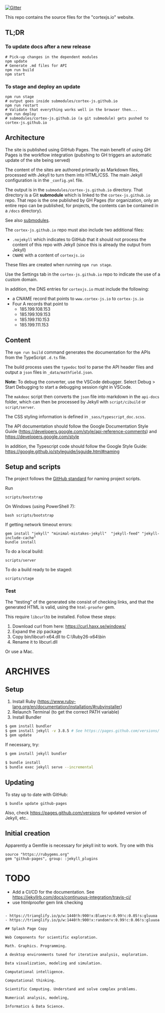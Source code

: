 [![Gitter](https://badges.gitter.im/cortex-js/community.svg)](https://gitter.im/cortex-js/community?utm_source=badge&utm_medium=badge&utm_campaign=pr-badge)

This repo contains the source files for the "cortexjs.io" website.

## TL;DR

### To update docs after a new release

```shell
# Pick-up changes in the dependent modules
npm update
# Generate .md files for API
npm run build
npm start
```

### To stage and deploy an update

```shell
npm run stage
# output goes inside submodules/cortex-js.github.io
npm run restart
# Validate that everything works well in the browser then...
npm run deploy
# submodules/cortex-js.github.io (a git submodule) gets pushed to cortex-js.github.io
```

## Architecture

The site is published using GitHub Pages. The main benefit of using GH Pages
is the workflow integration (pubshing to GH triggers an automatic update of the
site being served)

The content of the sites are authored primarily as Markdown files, processed
with Jekyll to turn them into HTML/CSS. The main Jekyll configuration is in the
`_config.yml` file.

The output is in the `submodules/cortex-js.github.io` directory. That directory
is a Git **submodule** which is linked to the `cortex-js.github.io` repo. That
repo is the one published by GH Pages (for organization, only an entire repo
can be published, for projects, the contents can be contained in a `/docs`
directory).

See also [submodules](submodules/README.md).

The `cortex-js.github.io` repo must also include two additional files:

-   `.nojekyll` which indicates to GitHub that it should not process the content
    of this repo with Jekyll (since this is already the output from Jekyll)
-   `CNAME` with a content of `cortexjs.io`

These files are created when running `npm run stage`.

Use the Settings tab in the `cortex-js.github.io` repo to indicate the use of
a custom domain.

In addition, the DNS entries for `cortexjs.io` must include the following:

-   a CNAME record that points to `www.cortex-js.io` to `cortex-js.io`
-   Four A records that point to
    -   185.199.108.153
    -   185.199.109.153
    -   185.199.110.153
    -   185.199.111.153

## Content

The `npm run build` command generates the documentation for the APIs
from the TypeScript `.d.ts` file.

The build process uses the `typedoc` tool to parse the API header files and
output a `json` files in `_data/mathfield.json`.

**Note:** To debug the converter, use the VSCode debugger. Select Debug >
Start Debugging to start a debugging session right in VSCode.

The `makdeoc` script then converts the `json` file into markdown in the `api-docs` folder,
which can then be processed by Jekyll with `script/cibuild` or `script/server`.

The CSS styling information is defined in `_sass/typescript_doc.scss`.

The API documentation should follow the Google Documentation Style Guide
(https://developers.google.com/style/api-reference-comments)
and https://developers.google.com/style

In addition, the Typescript code should follow the Google Style Guide:
https://google.github.io/styleguide/jsguide.html#naming

## Setup and scripts

The project follows the [GitHub standard](https://github.com/github/scripts-to-rule-them-all) for naming project scripts.

Run

```shell
scripts/bootstrap
```

On Windows (using PowerShell 7):

```shell
bash scripts/bootstrap
```

If getting network timeout errors:

```shell
gem install "jekyll" "minimal-mistakes-jekyll"  "jekyll-feed" "jekyll-include-cache"
bundle install
```

To do a local build:

```shell
scripts/server
```

To do a build ready to be staged:

```shell
scripts/stage
```

### Test

The "testing" of the generated site consist of checking links, and that the
generated HTML is valid, using the `html-proofer` gem.

This require `libcurl`to be installed. Follow these steps:

1. Download curl from here: https://curl.haxx.se/windows/
2. Expand the zip package
3. Copy bin/libcurl-x64.dll to C:\Ruby26-x64\bin
4. Rename it to libcurl.dll

Or use a Mac.

# ARCHIVES

## Setup

1. Install Ruby (https://www.ruby-lang.org/en/documentation/installation/#rubyinstaller)
2. Relaunch Terminal (to get the correct PATH variable)
3. Install Bundler

```bash
$ gem install bundler
$ gem install jekyll -v 3.8.5 # See https://pages.github.com/versions/ for correct version
$ gem update
```

If necessary, try:

```bash
$ gem install jekyll bundler
```

```bash
$ bundle install
$ bundle exec jekyll serve --incremental
```

## Updating

To stay up to date with GitHub:

```
$ bundle update github-pages
```

Also, check https://pages.github.com/versions for updated version of Jekyll, etc..

## Initial creation

Apparently a Gemfile is necessary for jekyll init to work. Try one with this

```
source "https://rubygems.org"
gem "github-pages", group: :jekyll_plugins
```

# TODO

-   Add a CI/CD for the documentation. See https://jekyllrb.com/docs/continuous-integration/travis-ci/
-   use htmlproofer gem link checking

```

- https://trianglify.io/p/w:1440!h:900!x:Blues!v:0.99!c:0.05!s:gluuoa
- https://trianglify.io/p/w:1440!h:900!x:random!v:0.99!c:0.06!s:gluuoa

## Splash Page Copy

Web Components for scientific exploration.

Math. Graphics. Programming.

A desktop environments tuned for iterative analysis, exploration.

Data visualization, modeling and simulation.

Computational intelligence.

Computational thinking.

Scientific Computing. Understand and solve complex problems.

Numerical analysis, modeling,

Informatics & Data Science.
```
